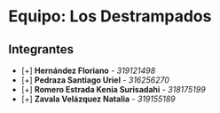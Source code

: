 # Equipo: Los Destrampados

## Integrantes

- [+] **Hernández Floriano** - *319121498*
- [+] **Pedraza Santiago Uriel** - *316256270*
- [+] **Romero Estrada Kenia Surisadahi** - *318175199*
- [+] **Zavala Velázquez Natalia** - *319155189*

